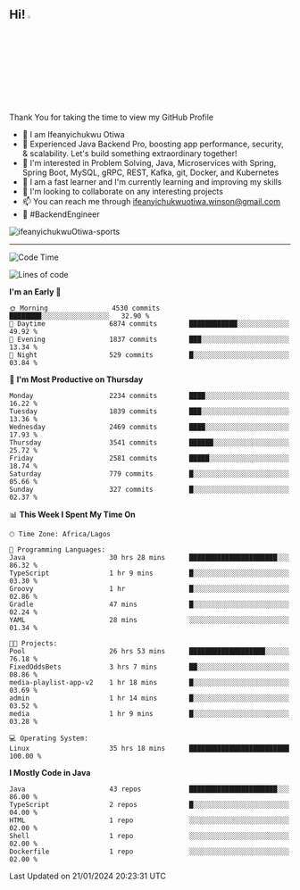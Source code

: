 <!-- BLOG-POST-LIST:START --><!-- BLOG-POST-LIST:END -->

## Hi! <img src="https://media.giphy.com/media/hvRJCLFzcasrR4ia7z/giphy.gif" width="4%"> 

Thank You for taking the time to view my GitHub Profile

- 👋 I am Ifeanyichukwu Otiwa
- 🚀 Experienced Java Backend Pro, boosting app performance, security, & scalability. Let's build something extraordinary together!
- 👀 I'm interested in Problem Solving, Java, Microservices with Spring, Spring Boot, MySQL, gRPC, REST, Kafka, git, Docker, and Kubernetes
- 🌱 I am a fast learner and I'm currently learning and improving my skills
- 💞️ I'm looking to collaborate on any interesting projects
- 📫 You can reach me through ifeanyichukwuotiwa.winson@gmail.com
- 🚀 #BackendEngineer

<p align="left" marginTop="10px"> <img src="https://komarev.com/ghpvc/?username=ifeanyichukwuOtiwa-sports&label=Profile%20views&color=0e75b6&style=for-the-badge" alt="ifeanyichukwuOtiwa-sports" /> </p>

***

<!--START_SECTION:waka-->
![Code Time](http://img.shields.io/badge/Code%20Time-2%2C145%20hrs%2025%20mins-blue)

![Lines of code](https://img.shields.io/badge/From%20Hello%20World%20I%27ve%20Written-4.6%20million%20lines%20of%20code-blue)

**I'm an Early 🐤** 

```text
🌞 Morning                4530 commits        ████████░░░░░░░░░░░░░░░░░   32.90 % 
🌆 Daytime                6874 commits        ████████████░░░░░░░░░░░░░   49.92 % 
🌃 Evening                1837 commits        ███░░░░░░░░░░░░░░░░░░░░░░   13.34 % 
🌙 Night                  529 commits         █░░░░░░░░░░░░░░░░░░░░░░░░   03.84 % 
```
📅 **I'm Most Productive on Thursday** 

```text
Monday                   2234 commits        ████░░░░░░░░░░░░░░░░░░░░░   16.22 % 
Tuesday                  1839 commits        ███░░░░░░░░░░░░░░░░░░░░░░   13.36 % 
Wednesday                2469 commits        ████░░░░░░░░░░░░░░░░░░░░░   17.93 % 
Thursday                 3541 commits        ██████░░░░░░░░░░░░░░░░░░░   25.72 % 
Friday                   2581 commits        █████░░░░░░░░░░░░░░░░░░░░   18.74 % 
Saturday                 779 commits         █░░░░░░░░░░░░░░░░░░░░░░░░   05.66 % 
Sunday                   327 commits         █░░░░░░░░░░░░░░░░░░░░░░░░   02.37 % 
```


📊 **This Week I Spent My Time On** 

```text
🕑︎ Time Zone: Africa/Lagos

💬 Programming Languages: 
Java                     30 hrs 28 mins      ██████████████████████░░░   86.32 % 
TypeScript               1 hr 9 mins         █░░░░░░░░░░░░░░░░░░░░░░░░   03.30 % 
Groovy                   1 hr                █░░░░░░░░░░░░░░░░░░░░░░░░   02.86 % 
Gradle                   47 mins             █░░░░░░░░░░░░░░░░░░░░░░░░   02.24 % 
YAML                     28 mins             ░░░░░░░░░░░░░░░░░░░░░░░░░   01.34 % 

🐱‍💻 Projects: 
Pool                     26 hrs 53 mins      ███████████████████░░░░░░   76.18 % 
FixedOddsBets            3 hrs 7 mins        ██░░░░░░░░░░░░░░░░░░░░░░░   08.86 % 
media-playlist-app-v2    1 hr 18 mins        █░░░░░░░░░░░░░░░░░░░░░░░░   03.69 % 
admin                    1 hr 14 mins        █░░░░░░░░░░░░░░░░░░░░░░░░   03.52 % 
media                    1 hr 9 mins         █░░░░░░░░░░░░░░░░░░░░░░░░   03.28 % 

💻 Operating System: 
Linux                    35 hrs 18 mins      █████████████████████████   100.00 % 
```

**I Mostly Code in Java** 

```text
Java                     43 repos            ██████████████████████░░░   86.00 % 
TypeScript               2 repos             █░░░░░░░░░░░░░░░░░░░░░░░░   04.00 % 
HTML                     1 repo              ░░░░░░░░░░░░░░░░░░░░░░░░░   02.00 % 
Shell                    1 repo              ░░░░░░░░░░░░░░░░░░░░░░░░░   02.00 % 
Dockerfile               1 repo              ░░░░░░░░░░░░░░░░░░░░░░░░░   02.00 % 
```




 Last Updated on 21/01/2024 20:23:31 UTC
<!--END_SECTION:waka-->

<!--
<p align="center">
![trophy](https://github-profile-trophy.vercel.app/?username=ifeanyichukwuOtiwa-sports&theme=onedark) (https://github.com/ryo-ma/github-profile-trophy)
</p>
-->

<!---
ifeanyi-otiwa/ifeanyi-otiwa is a ✨ special ✨ repository because its `README.md` (this file) appears on your GitHub profile.
You can click the Preview link to take a look at your changes.
--->
